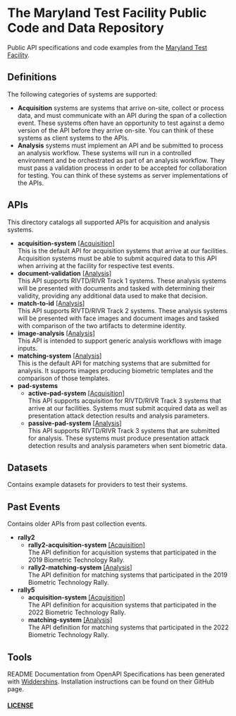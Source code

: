 # The Maryland Test Facility Public Code and Data Repository

Public API specifications and code examples from the [Maryland Test Facility](https://mdtf.org).

## Definitions

The following categories of systems are supported:
- **Acquisition** systems are systems that arrive on-site, collect or process data, and must communicate with an API during the span of a collection event. These systems often have an opportunity to test against a demo version of the API before they arrive on-site. You can think of these systems as client systems to the APIs.
- **Analysis** systems must implement an API and be submitted to process an analysis workflow. These systems will run in a controlled environment and be orchestrated as part of an analysis workflow. They must pass a validation process in order to be accepted for collaboration for testing. You can think of these systems as server implementations of the APIs.

## APIs

This directory catalogs all supported APIs for acquisition and analysis systems.

- **acquisition-system** [\[Acquisition\]](#Definitions)  
  This is the default API for acquisition systems that arrive at our facilities. Acquisition systems must be able to submit acquired data to this API when arriving at the facility for respective test events.
- **document-validation** [\[Analysis\]](#Definitions)  
  This API supports RIVTD/RIVR Track 1 systems. These analysis systems will be presented with documents and tasked with determining their validity, providing any additional data used to make that decision.
- **match-to-id** [\[Analysis\]](#Definitions)  
  This API supports RIVTD/RIVR Track 2 systems. These analysis systems will be presented with face images and document images and tasked with comparison of the two artifacts to determine identity.
- **image-analysis** [\[Analysis\]](#Definitions)  
  This API is intended to support generic analysis workflows with image inputs.
- **matching-system** [\[Analysis\]](#Definitions)  
  This is the default API for matching systems that are submitted for analysis. It supports images producing biometric templates and the comparison of those templates.
- **pad-systems**
  - **active-pad-system** [\[Acquisition\]](#Definitions)  
    This API supports acquisition for RIVTD/RIVR Track 3 systems that arrive at our facilities. Systems must submit acquired data as well as presentation attack detection results and analysis parameters.
  - **passive-pad-system** [\[Analysis\]](#Definitions)  
    This API supports RIVTD/RIVR Track 3 systems that are submitted for analysis. These systems must produce presentation attack detection results and analysis parameters when sent biometric data.

## Datasets

Contains example datasets for providers to test their systems.

## Past Events

Contains older APIs from past collection events.

- **rally2**
  - **rally2-acquisition-system** [\[Acquisition\]](#Definitions)  
    The API definition for acquisition systems that participated in the 2019 Biometric Technology Rally.
  - **rally2-matching-system** [\[Analysis\]](#Definitions)  
    The API definition for matching systems that participated in the 2019 Biometric Technology Rally.
- **rally5**
  - **acquisition-system** [\[Acquisition\]](#Definitions)  
    The API definition for acquisition systems that participated in the 2022 Biometric Technology Rally.
  - **matching-system** [\[Analysis\]](#Definitions)  
    The API definition for matching systems that participated in the 2022 Biometric Technology Rally.

## Tools

README Documentation from OpenAPI Specifications has been generated with [Widdershins](https://github.com/Mermade/widdershins). Installation instructions can be found on their GitHub page.


#### [LICENSE](./LICENSE)

